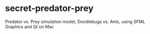 secret-predator-prey
====================

Predator vs. Prey simulation model, Doodlebugs vs. Ants, using SFML Graphics and Qt on Mac
